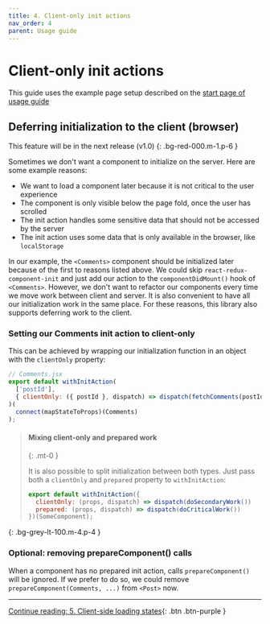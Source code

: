 ```yaml
---
title: 4. Client-only init actions
nav_order: 4
parent: Usage guide
---
```


# Client-only init actions
This guide uses the example page setup described on the [start page of usage guide](./usage)

## Deferring initialization to the client (browser)

This feature will be in the next release (v1.0)
{: .bg-red-000.m-1.p-6 }

Sometimes we don't want a component to initialize on the server. Here are some example reasons:

 - We want to load a component later because it is not critical to the user experience
 - The component is only visible below the page fold, once the user has scrolled
 - The init action handles some sensitive data that should not be accessed by the server
 - The init action uses some data that is only available in the browser, like `localStorage`

In our example, the `<Comments>` component should be initialized later because of the first to
reasons listed above. We could skip `react-redux-component-init` and just add our action to the
`componentDidMount()` hook of `<Comments>`. However, we don't want to refactor our components every
time we move work between client and server. It is also convenient to have all our initialization
work in the same place. For these reasons, this library also supports deferring work to the client.

### Setting our Comments init action to client-only
This can be achieved by wrapping our initialization function in an object with the `clientOnly`
property:

```javascript
// Comments.jsx
export default withInitAction(
  ['postId'],
  { clientOnly: ({ postId }, dispatch) => dispatch(fetchComments(postId)) }
)(
  connect(mapStateToProps)(Comments)
);
```

> #### Mixing client-only and prepared work
> {: .mt-0 }
>
> It is also possible to split initialization between both types. Just pass both a `clientOnly`
> and `prepared` property to `withInitAction`:
>
> ```javascript
> export default withInitAction({
>   clientOnly: (props, dispatch) => dispatch(doSecondaryWork())
>   prepared: (props, dispatch) => dispatch(doCriticalWork())
> })(SomeComponent);
> ```
{: .bg-grey-lt-100.m-4.p-4 }

### Optional: removing prepareComponent() calls
When a component has no prepared init action, calls `prepareComponent()` will be ignored. If we
prefer to do so, we could remove `prepareComponent(Comments, ...)` from `<Post>` now.

___

[Continue reading: 5. Client-side loading states](./loading-state){: .btn .btn-purple }
